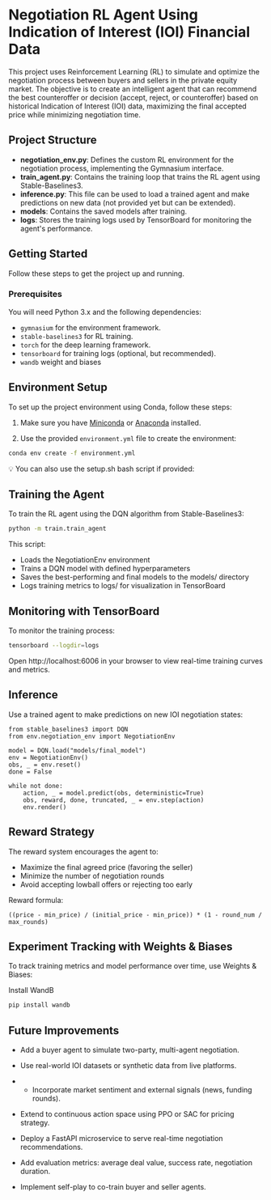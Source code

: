 # Negotiation RL Agent Using Indication of Interest (IOI) Financial Data

This project uses Reinforcement Learning (RL) to simulate and optimize the negotiation process between buyers and sellers in the private equity market. The objective is to create an intelligent agent that can recommend the best counteroffer or decision (accept, reject, or counteroffer) based on historical Indication of Interest (IOI) data, maximizing the final accepted price while minimizing negotiation time.

## Project Structure

- **negotiation_env.py**: Defines the custom RL environment for the negotiation process, implementing the Gymnasium interface.
- **train_agent.py**: Contains the training loop that trains the RL agent using Stable-Baselines3.
- **inference.py**: This file can be used to load a trained agent and make predictions on new data (not provided yet but can be extended).
- **models**: Contains the saved models after training.
- **logs**: Stores the training logs used by TensorBoard for monitoring the agent's performance.

## Getting Started

Follow these steps to get the project up and running.

### Prerequisites

You will need Python 3.x and the following dependencies:

- `gymnasium` for the environment framework.
- `stable-baselines3` for RL training.
- `torch` for the deep learning framework.
- `tensorboard` for training logs (optional, but recommended).
- `wandb` weight and biases

## Environment Setup

To set up the project environment using Conda, follow these steps:

1. Make sure you have [Miniconda](https://docs.conda.io/en/latest/miniconda.html) or [Anaconda](https://www.anaconda.com/) installed.

2. Use the provided `environment.yml` file to create the environment:

```bash
conda env create -f environment.yml
```
💡 You can also use the setup.sh bash script if provided:

## Training the Agent
To train the RL agent using the DQN algorithm from Stable-Baselines3:
```bash
python -m train.train_agent
```
This script:

- Loads the NegotiationEnv environment
- Trains a DQN model with defined hyperparameters
- Saves the best-performing and final models to the models/ directory
- Logs training metrics to logs/ for visualization in TensorBoard

## Monitoring with TensorBoard
To monitor the training process:
```bash
tensorboard --logdir=logs
```
Open http://localhost:6006 in your browser to view real-time training curves and metrics.

## Inference
Use a trained agent to make predictions on new IOI negotiation states:
```
from stable_baselines3 import DQN
from env.negotiation_env import NegotiationEnv

model = DQN.load("models/final_model")
env = NegotiationEnv()
obs, _ = env.reset()
done = False

while not done:
    action, _ = model.predict(obs, deterministic=True)
    obs, reward, done, truncated, _ = env.step(action)
    env.render()
```
## Reward Strategy

The reward system encourages the agent to:

- Maximize the final agreed price (favoring the seller)
- Minimize the number of negotiation rounds
- Avoid accepting lowball offers or rejecting too early

Reward formula:
```
((price - min_price) / (initial_price - min_price)) * (1 - round_num / max_rounds)
```

## Experiment Tracking with Weights & Biases
To track training metrics and model performance over time, use Weights & Biases:

Install WandB
```bash
pip install wandb
```
## Future Improvements
- Add a buyer agent to simulate two-party, multi-agent negotiation.
- Use real-world IOI datasets or synthetic data from live platforms.

- - Incorporate market sentiment and external signals (news, funding rounds).

- Extend to continuous action space using PPO or SAC for pricing strategy.

- Deploy a FastAPI microservice to serve real-time negotiation recommendations.

- Add evaluation metrics: average deal value, success rate, negotiation duration.

- Implement self-play to co-train buyer and seller agents.
